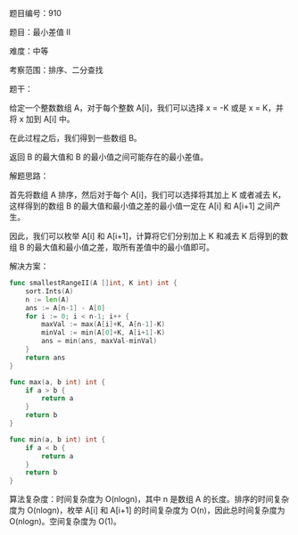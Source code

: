 题目编号：910

题目：最小差值 II

难度：中等

考察范围：排序、二分查找

题干：

给定一个整数数组 A，对于每个整数 A[i]，我们可以选择 x = -K 或是 x = K，并将 x 加到 A[i] 中。

在此过程之后，我们得到一些数组 B。

返回 B 的最大值和 B 的最小值之间可能存在的最小差值。

解题思路：

首先将数组 A 排序，然后对于每个 A[i]，我们可以选择将其加上 K 或者减去 K，这样得到的数组 B 的最大值和最小值之差的最小值一定在 A[i] 和 A[i+1] 之间产生。

因此，我们可以枚举 A[i] 和 A[i+1]，计算将它们分别加上 K 和减去 K 后得到的数组 B 的最大值和最小值之差，取所有差值中的最小值即可。

解决方案：

```go
func smallestRangeII(A []int, K int) int {
    sort.Ints(A)
    n := len(A)
    ans := A[n-1] - A[0]
    for i := 0; i < n-1; i++ {
        maxVal := max(A[i]+K, A[n-1]-K)
        minVal := min(A[0]+K, A[i+1]-K)
        ans = min(ans, maxVal-minVal)
    }
    return ans
}

func max(a, b int) int {
    if a > b {
        return a
    }
    return b
}

func min(a, b int) int {
    if a < b {
        return a
    }
    return b
}
```

算法复杂度：时间复杂度为 O(nlogn)，其中 n 是数组 A 的长度。排序的时间复杂度为 O(nlogn)，枚举 A[i] 和 A[i+1] 的时间复杂度为 O(n)，因此总时间复杂度为 O(nlogn)。空间复杂度为 O(1)。